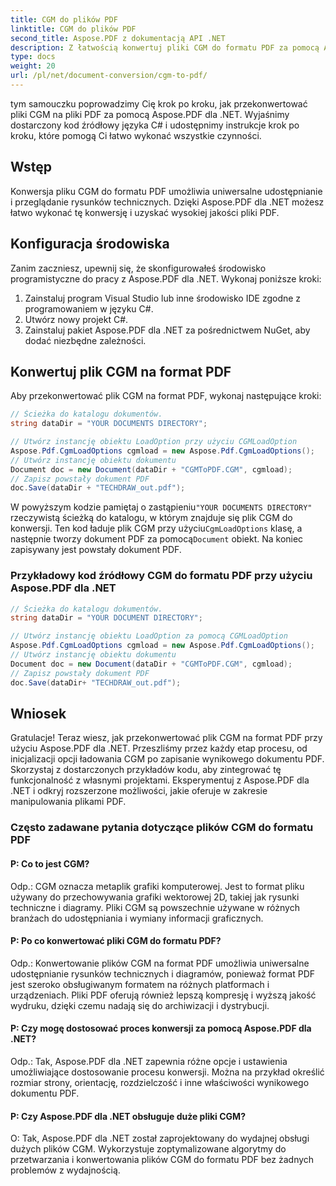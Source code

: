 ```yaml
---
title: CGM do plików PDF
linktitle: CGM do plików PDF
second_title: Aspose.PDF z dokumentacją API .NET
description: Z łatwością konwertuj pliki CGM do formatu PDF za pomocą Aspose.PDF dla .NET.
type: docs
weight: 20
url: /pl/net/document-conversion/cgm-to-pdf/
---
```

tym samouczku poprowadzimy Cię krok po kroku, jak przekonwertować pliki CGM na pliki PDF za pomocą Aspose.PDF dla .NET. Wyjaśnimy dostarczony kod źródłowy języka C# i udostępnimy instrukcje krok po kroku, które pomogą Ci łatwo wykonać wszystkie czynności.

## Wstęp

Konwersja pliku CGM do formatu PDF umożliwia uniwersalne udostępnianie i przeglądanie rysunków technicznych. Dzięki Aspose.PDF dla .NET możesz łatwo wykonać tę konwersję i uzyskać wysokiej jakości pliki PDF.

## Konfiguracja środowiska

Zanim zaczniesz, upewnij się, że skonfigurowałeś środowisko programistyczne do pracy z Aspose.PDF dla .NET. Wykonaj poniższe kroki:

1. Zainstaluj program Visual Studio lub inne środowisko IDE zgodne z programowaniem w języku C#.
2. Utwórz nowy projekt C#.
3. Zainstaluj pakiet Aspose.PDF dla .NET za pośrednictwem NuGet, aby dodać niezbędne zależności.

## Konwertuj plik CGM na format PDF

Aby przekonwertować plik CGM na format PDF, wykonaj następujące kroki:

```csharp
// Ścieżka do katalogu dokumentów.
string dataDir = "YOUR DOCUMENTS DIRECTORY";

// Utwórz instancję obiektu LoadOption przy użyciu CGMLoadOption
Aspose.Pdf.CgmLoadOptions cgmload = new Aspose.Pdf.CgmLoadOptions();
// Utwórz instancję obiektu dokumentu
Document doc = new Document(dataDir + "CGMToPDF.CGM", cgmload);
// Zapisz powstały dokument PDF
doc.Save(dataDir + "TECHDRAW_out.pdf");
```

 W powyższym kodzie pamiętaj o zastąpieniu`"YOUR DOCUMENTS DIRECTORY"` rzeczywistą ścieżką do katalogu, w którym znajduje się plik CGM do konwersji. Ten kod ładuje plik CGM przy użyciu`CgmLoadOptions` klasę, a następnie tworzy dokument PDF za pomocą`Document` obiekt. Na koniec zapisywany jest powstały dokument PDF.

### Przykładowy kod źródłowy CGM do formatu PDF przy użyciu Aspose.PDF dla .NET

```csharp
// Ścieżka do katalogu dokumentów.
string dataDir = "YOUR DOCUMENT DIRECTORY";

// Utwórz instancję obiektu LoadOption za pomocą CGMLoadOption
Aspose.Pdf.CgmLoadOptions cgmload = new Aspose.Pdf.CgmLoadOptions();
// Utwórz instancję obiektu dokumentu
Document doc = new Document(dataDir + "CGMToPDF.CGM", cgmload);
// Zapisz powstały dokument PDF
doc.Save(dataDir+ "TECHDRAW_out.pdf");
```

## Wniosek

Gratulacje! Teraz wiesz, jak przekonwertować plik CGM na format PDF przy użyciu Aspose.PDF dla .NET. Przeszliśmy przez każdy etap procesu, od inicjalizacji opcji ładowania CGM po zapisanie wynikowego dokumentu PDF. Skorzystaj z dostarczonych przykładów kodu, aby zintegrować tę funkcjonalność z własnymi projektami. Eksperymentuj z Aspose.PDF dla .NET i odkryj rozszerzone możliwości, jakie oferuje w zakresie manipulowania plikami PDF.

### Często zadawane pytania dotyczące plików CGM do formatu PDF

#### P: Co to jest CGM?

Odp.: CGM oznacza metaplik grafiki komputerowej. Jest to format pliku używany do przechowywania grafiki wektorowej 2D, takiej jak rysunki techniczne i diagramy. Pliki CGM są powszechnie używane w różnych branżach do udostępniania i wymiany informacji graficznych.

#### P: Po co konwertować pliki CGM do formatu PDF?

Odp.: Konwertowanie plików CGM na format PDF umożliwia uniwersalne udostępnianie rysunków technicznych i diagramów, ponieważ format PDF jest szeroko obsługiwanym formatem na różnych platformach i urządzeniach. Pliki PDF oferują również lepszą kompresję i wyższą jakość wydruku, dzięki czemu nadają się do archiwizacji i dystrybucji.

#### P: Czy mogę dostosować proces konwersji za pomocą Aspose.PDF dla .NET?

Odp.: Tak, Aspose.PDF dla .NET zapewnia różne opcje i ustawienia umożliwiające dostosowanie procesu konwersji. Można na przykład określić rozmiar strony, orientację, rozdzielczość i inne właściwości wynikowego dokumentu PDF.

#### P: Czy Aspose.PDF dla .NET obsługuje duże pliki CGM?

O: Tak, Aspose.PDF dla .NET został zaprojektowany do wydajnej obsługi dużych plików CGM. Wykorzystuje zoptymalizowane algorytmy do przetwarzania i konwertowania plików CGM do formatu PDF bez żadnych problemów z wydajnością.